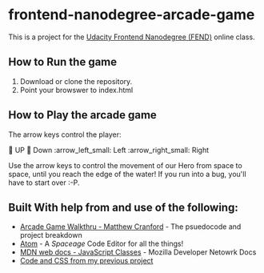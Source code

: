 # frontend-nanodegree-arcade-game
This is a project for the [Udacity Frontend Nanodegree (FEND)](https://www.udacity.com/course/front-end-web-developer-nanodegree--nd001) online class.

## How to Run the game
 1. Download or clone the repository.
 2. Point your browswer to index.html

## How to Play the arcade game
The arrow keys control the player:

:arrow_up_small: UP
:arrow_down_small: Down
:arrow_left_small: Left
:arrow_right_small: Right

Use the arrow keys to control the movement of our Hero from space to space,
until you reach the edge of the water!
If you run into a bug, you'll have to
start over :-P.


## Built With help from and use of the following:

* [Arcade Game Walkthru - Matthew Cranford](https://matthewcranford.com/arcade-game-walkthrough-part-1-starter-code-breakdown/) - The psuedocode and project breakdown
* [Atom](https://atom.io/) - A _Spaceage_ Code Editor for all the things!
* [MDN web docs - JavaScript Classes](https://developer.mozilla.org/en-US/docs/Web/JavaScript/Reference/Classes) - Mozilla Developer Netowrk Docs
* [Code and CSS from my previous project](https://github.com/CrustyBarnacle/fend-project-memory-game)
